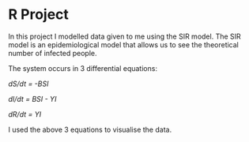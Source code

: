 # R Project

In this project I modelled data given to me using the SIR model. The SIR model is an epidemiological model that allows us to see the theoretical number of infected people.

The system occurs in 3 differential equations:

*dS/dt = -BSI*

*dI/dt = BSI - YI*

*dR/dt = YI*

I used the above 3 equations to visualise the data.
